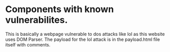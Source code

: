 # Components with known vulnerabilites.

This is basically a webpage vulnerable to dos attacks like lol as this website uses DOM Parser.
The payload for the lol attack is in the payload.html file itself with comments.

